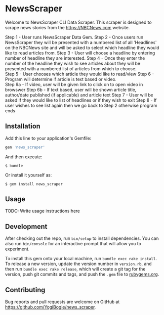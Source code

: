 # NewsScraper

Welcome to NewsScraper CLI Data Scraper.  This scraper is designed to scrape news stories from the https://NBCNews.com website.  

Step 1 - User runs NewsScraper Data Gem.
Step 2 - Once users run NewsScraper they will be presented with a numbered list of all 'Headlines' on the NBCNews site and will be asked to select which headline they would like to read articles from.
Step 3 - User will choose a headline by entering number of headline they are interested.
Step 4 - Once they enter the number of the headline they wish to see articles about they will be presented with a numbered list of articles from which to choose.  
Step 5 - User chooses which article they would like to read/view
Step 6 - Program will determine if article is text based or video.  
  Step 6a - If video, user will be given link to click on to open video in browswer
  Step 6b - If text based, user will be shown article title, author/date published (if applicable) and article text
Step 7 - User will be asked if they would like to list of headlines or if they wish to exit
Step 8 - If user wishes to see list again then we go back to Step 2 otherwise program ends

## Installation

Add this line to your application's Gemfile:

```ruby
gem 'news_scraper'
```

And then execute:

    $ bundle

Or install it yourself as:

    $ gem install news_scraper

## Usage

TODO: Write usage instructions here

## Development

After checking out the repo, run `bin/setup` to install dependencies. You can also run `bin/console` for an interactive prompt that will allow you to experiment.

To install this gem onto your local machine, run `bundle exec rake install`. To release a new version, update the version number in `version.rb`, and then run `bundle exec rake release`, which will create a git tag for the version, push git commits and tags, and push the `.gem` file to [rubygems.org](https://rubygems.org).

## Contributing

Bug reports and pull requests are welcome on GitHub at https://github.com/YogiBogie/news_scraper.

